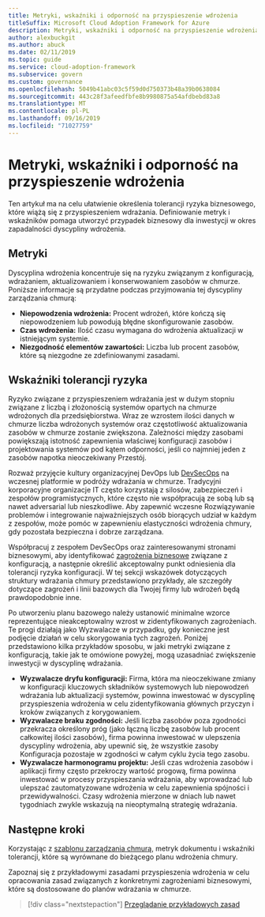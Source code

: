 ```yaml
---
title: Metryki, wskaźniki i odporność na przyspieszenie wdrożenia
titleSuffix: Microsoft Cloud Adoption Framework for Azure
description: Metryki, wskaźniki i odporność na przyspieszenie wdrożenia
author: alexbuckgit
ms.author: abuck
ms.date: 02/11/2019
ms.topic: guide
ms.service: cloud-adoption-framework
ms.subservice: govern
ms.custom: governance
ms.openlocfilehash: 5049b41abc03c5f59d0d750373b48a39b0638084
ms.sourcegitcommit: 443c28f3afeedfbfe8b9980875a54afdbebd83a8
ms.translationtype: MT
ms.contentlocale: pl-PL
ms.lasthandoff: 09/16/2019
ms.locfileid: "71027759"
---
```

# <a name="deployment-acceleration-metrics-indicators-and-risk-tolerance"></a>Metryki, wskaźniki i odporność na przyspieszenie wdrożenia

Ten artykuł ma na celu ułatwienie określenia tolerancji ryzyka biznesowego, które wiążą się z przyspieszeniem wdrażania. Definiowanie metryk i wskaźników pomaga utworzyć przypadek biznesowy dla inwestycji w okres zapadalności dyscypliny wdrożenia.

## <a name="metrics"></a>Metryki

Dyscyplina wdrożenia koncentruje się na ryzyku związanym z konfiguracją, wdrażaniem, aktualizowaniem i konserwowaniem zasobów w chmurze. Poniższe informacje są przydatne podczas przyjmowania tej dyscypliny zarządzania chmurą:

- **Niepowodzenia wdrożenia:** Procent wdrożeń, które kończą się niepowodzeniem lub powodują błędne skonfigurowanie zasobów.
- **Czas wdrożenia:** Ilość czasu wymagana do wdrożenia aktualizacji w istniejącym systemie.
- **Niezgodność elementów zawartości:** Liczba lub procent zasobów, które są niezgodne ze zdefiniowanymi zasadami.

## <a name="risk-tolerance-indicators"></a>Wskaźniki tolerancji ryzyka

Ryzyko związane z przyspieszeniem wdrażania jest w dużym stopniu związane z liczbą i złożonością systemów opartych na chmurze wdrożonych dla przedsiębiorstwa. Wraz ze wzrostem ilości danych w chmurze liczba wdrożonych systemów oraz częstotliwość aktualizowania zasobów w chmurze zostanie zwiększona. Zależności między zasobami powiększają istotność zapewnienia właściwej konfiguracji zasobów i projektowania systemów pod kątem odporności, jeśli co najmniej jeden z zasobów napotka nieoczekiwany Przestój.

<!-- "en-us" location is required for the URL below. -->

Rozważ przyjęcie kultury organizacyjnej DevOps lub [DevSecOps](https://www.microsoft.com/en-us/securityengineering/devsecops) na wczesnej platformie w podróży wdrażania w chmurze. Tradycyjni korporacyjne organizacje IT często korzystają z silosów, zabezpieczeń i zespołów programistycznych, które często nie współpracują ze sobą lub są nawet adversarial lub nieszkodliwe. Aby zapewnić wczesne Rozwiązywanie problemów i integrowanie najważniejszych osób biorących udział w każdym z zespołów, może pomóc w zapewnieniu elastyczności wdrożenia chmury, gdy pozostała bezpieczna i dobrze zarządzana.

Współpracuj z zespołem DevSecOps oraz zainteresowanymi stronami biznesowymi, aby identyfikować [zagrożenia biznesowe](./business-risks.md) związane z konfiguracją, a następnie określić akceptowalny punkt odniesienia dla tolerancji ryzyka konfiguracji. W tej sekcji wskazówek dotyczących struktury wdrażania chmury przedstawiono przykłady, ale szczegóły dotyczące zagrożeń i linii bazowych dla Twojej firmy lub wdrożeń będą prawdopodobnie inne.

Po utworzeniu planu bazowego należy ustanowić minimalne wzorce reprezentujące nieakceptowalny wzrost w zidentyfikowanych zagrożeniach. Te progi działają jako Wyzwalacze w przypadku, gdy konieczne jest podjęcie działań w celu skorygowania tych zagrożeń. Poniżej przedstawiono kilka przykładów sposobu, w jaki metryki związane z konfiguracją, takie jak te omówione powyżej, mogą uzasadniać zwiększenie inwestycji w dyscyplinę wdrażania.

- **Wyzwalacze dryfu konfiguracji:** Firma, która ma nieoczekiwane zmiany w konfiguracji kluczowych składników systemowych lub niepowodzeń wdrażania lub aktualizacji systemów, powinna inwestować w dyscyplinę przyspieszenia wdrożenia w celu zidentyfikowania głównych przyczyn i kroków związanych z korygowaniem.
- **Wyzwalacze braku zgodności:** Jeśli liczba zasobów poza zgodności przekracza określony próg (jako łączną liczbę zasobów lub procent całkowitej ilości zasobów), firma powinna inwestować w ulepszenia dyscypliny wdrożenia, aby upewnić się, że wszystkie zasoby Konfiguracja pozostaje w zgodności w całym cyklu życia tego zasobu.
- **Wyzwalacze harmonogramu projektu:** Jeśli czas wdrożenia zasobów i aplikacji firmy często przekroczy wartość progową, firma powinna inwestować w procesy przyspieszania wdrażania, aby wprowadzać lub ulepszać zautomatyzowane wdrożenia w celu zapewnienia spójności i przewidywalności. Czasy wdrożenia mierzone w dniach lub nawet tygodniach zwykle wskazują na nieoptymalną strategię wdrażania.

## <a name="next-steps"></a>Następne kroki

Korzystając z [szablonu zarządzania chmurą](./template.md), metryk dokumentu i wskaźniki tolerancji, które są wyrównane do bieżącego planu wdrożenia chmury.

Zapoznaj się z przykładowymi zasadami przyspieszenia wdrożenia w celu opracowania zasad związanych z konkretnymi zagrożeniami biznesowymi, które są dostosowane do planów wdrażania w chmurze.

> [!div class="nextstepaction"]
> [Przeglądanie przykładowych zasad](./policy-statements.md)
